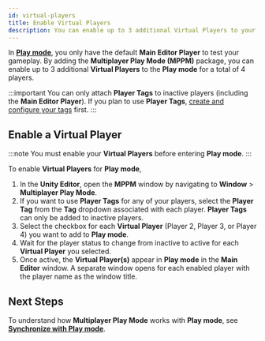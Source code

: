 ```yaml
---
id: virtual-players
title: Enable Virtual Players
description: You can enable up to 3 additional Virtual Players to your Main Editor Player in Multiplayer Play Mode.
---
```


In [**Play mode**](https://docs.unity3d.com/Manual/GameView.html), you only have the default **Main Editor Player** to test your gameplay. By adding the **Multiplayer Play Mode (MPPM)** package, you can enable up to 3 additional **Virtual Players** to the **Play mode** for a total of 4 players.

:::important
You can only attach **Player Tags** to inactive players (including the **Main Editor Player**). If you plan to use **Player Tags**, [create and configure your tags](../player-tags) first.
:::

## Enable a Virtual Player

:::note
You must enable your **Virtual Players** before entering **Play mode**.
:::

To enable **Virtual Players** for **Play mode**,

1. In the **Unity Editor**, open the **MPPM** window by navigating to **Window** > **Multiplayer Play Mode**.
2. If you want to use **Player Tags** for any of your players, select the **Player Tag** from the **Tag** dropdown associated with each player. **Player Tags** can only be added to inactive players.
3. Select the checkbox for each **Virtual Player** (Player 2, Player 3, or Player 4) you want to add to **Play mode**.
4. Wait for the player status to change from inactive to active for each **Virtual Player** you selected.
5. Once active, the **Virtual Player(s)** appear in **Play mode** in the **Main Editor** window. A separate window opens for each enabled player with the player name as the window title.

## Next Steps

To understand how **Multiplayer Play Mode** works with **Play mode**, see [**Synchronize with Play mode**](../synchronize).